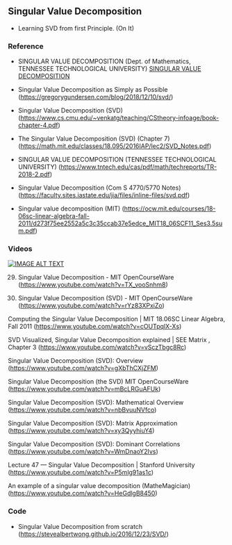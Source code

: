 ## Singular Value Decomposition


- Learning SVD from first Principle. (On It)




















### Reference

- SINGULAR VALUE DECOMPOSITION (Dept. of Mathematics, TENNESSEE TECHNOLOGICAL UNIVERSITY) [SINGULAR VALUE DECOMPOSITION](https://www.tntech.edu/cas/pdf/math/techreports/TR-2018-2.pdf)

- Singular Value Decomposition as Simply as Possible (https://gregorygundersen.com/blog/2018/12/10/svd/)

- Singular Value Decomposition (SVD) (https://www.cs.cmu.edu/~venkatg/teaching/CStheory-infoage/book-chapter-4.pdf)

- The Singular Value Decomposition (SVD) (Chapter 7) (https://math.mit.edu/classes/18.095/2016IAP/lec2/SVD_Notes.pdf)

- SINGULAR VALUE DECOMPOSITION (TENNESSEE TECHNOLOGICAL UNIVERSITY) (https://www.tntech.edu/cas/pdf/math/techreports/TR-2018-2.pdf)

- Singular Value Decomposition (Com S 4770/5770 Notes) (https://faculty.sites.iastate.edu/jia/files/inline-files/svd.pdf)

- Singular value decomposition (MIT) (https://ocw.mit.edu/courses/18-06sc-linear-algebra-fall-2011/d273f75ee2552a5c3c35ccab37e5edce_MIT18_06SCF11_Ses3.5sum.pdf)


### Videos

[![IMAGE ALT TEXT](http://img.youtube.com/vi/BWvx4wUSGdA/0.jpg)](http://www.youtube.com/watch?v=BWvx4wUSGdA "Eigenvalues and Eigenvectors")


29. Singular Value Decomposition - MIT OpenCourseWare (https://www.youtube.com/watch?v=TX_vooSnhm8)

6. Singular Value Decomposition (SVD) - MIT OpenCourseWare (https://www.youtube.com/watch?v=rYz83XPxiZo)

Computing the Singular Value Decomposition | MIT 18.06SC Linear Algebra, Fall 2011 (https://www.youtube.com/watch?v=cOUTpqlX-Xs)

SVD Visualized, Singular Value Decomposition explained | SEE Matrix , Chapter 3 (https://www.youtube.com/watch?v=vSczTbgc8Rc)

Singular Value Decomposition (SVD): Overview (https://www.youtube.com/watch?v=gXbThCXjZFM)

Singular Value Decomposition (the SVD)  MIT OpenCourseWare (https://www.youtube.com/watch?v=mBcLRGuAFUk)

Singular Value Decomposition (SVD): Mathematical Overview (https://www.youtube.com/watch?v=nbBvuuNVfco)

Singular Value Decomposition (SVD): Matrix Approximation (https://www.youtube.com/watch?v=xy3QyyhiuY4)

Singular Value Decomposition (SVD): Dominant Correlations (https://www.youtube.com/watch?v=WmDnaoY2Ivs)

Lecture 47 — Singular Value Decomposition | Stanford University (https://www.youtube.com/watch?v=P5mlg91as1c)

An example of a singular value decomposition (MatheMagician) (https://www.youtube.com/watch?v=HeGdlgB8450)


### Code 

- Singular Value Decomposition from scratch (https://stevealbertwong.github.io/2016/12/23/SVD/)


